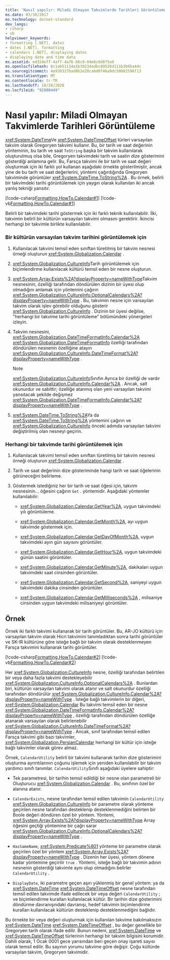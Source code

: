 ```yaml
---
title: 'Nasıl yapılır: Miladi Olmayan Takvimlerde Tarihleri Görüntüleme'
ms.date: 03/30/2017
ms.technology: dotnet-standard
dev_langs:
- csharp
- vb
helpviewer_keywords:
- formatting [.NET], dates
- dates [.NET], formatting
- calendars [.NET], displaying dates
- displaying date and time data
ms.assetid: ed324eff-4aff-4a76-b6c0-04e6c0d8f5a9
ms.openlocfilehash: 6c1ab51114a1b39234adbc89526d111b3b9ba44c
ms.sourcegitcommit: 4a938327bad8b2e20cabd0f46a9dc50882596f13
ms.translationtype: MT
ms.contentlocale: tr-TR
ms.lasthandoff: 10/28/2020
ms.locfileid: "92888449"
---
```

# <a name="how-to-display-dates-in-non-gregorian-calendars"></a>Nasıl yapılır: Miladi Olmayan Takvimlerde Tarihleri Görüntüleme
<xref:System.DateTime>Ve <xref:System.DateTimeOffset> türleri varsayılan takvim olarak Gregoryen takvimi kullanır. Bu, bir tarih ve saat değerinin yönteminin, bu tarih ve saat `ToString` başka bir takvim kullanılarak oluşturulmuş olsa bile, Gregoryen takvimdeki tarih ve saatin dize gösterimini gösterdiği anlamına gelir. Bu, Farsça takvimi ile bir tarih ve saat değeri oluşturmak için iki farklı yol kullanan aşağıdaki örnekte gösterilmiştir, ancak yine de bu tarih ve saat değerlerini, yöntemi çağırdığında Gregoryen takviminde görüntüler <xref:System.DateTime.ToString%2A> . Bu örnek, belirli bir takvimdeki tarihi görüntülemek için yaygın olarak kullanılan iki ancak yanlış tekniği yansıtır.  
  
 [!code-csharp[Formatting.HowTo.Calendar#1](../../../samples/snippets/csharp/VS_Snippets_CLR/Formatting.HowTo.Calendar/cs/Calendar1.cs#1)]
 [!code-vb[Formatting.HowTo.Calendar#1](../../../samples/snippets/visualbasic/VS_Snippets_CLR/Formatting.HowTo.Calendar/vb/Calendar1.vb#1)]  
  
 Belirli bir takvimdeki tarihi göstermek için iki farklı teknik kullanılabilir. İlki, takvimin belirli bir kültürün varsayılan takvimi olmasını gerektirir. İkincisi herhangi bir takvimle birlikte kullanılabilir.  
  
### <a name="to-display-the-date-for-a-cultures-default-calendar"></a>Bir kültürün varsayılan takvim tarihini görüntülemek için  
  
1. Kullanılacak takvimi temsil eden sınıftan türetilmiş bir takvim nesnesi örneği oluşturun <xref:System.Globalization.Calendar> .  
  
2. <xref:System.Globalization.CultureInfo>Tarih görüntülemek için biçimlendirme kullanılacak kültürü temsil eden bir nesne oluşturun.  
  
3. <xref:System.Array.Exists%2A?displayProperty=nameWithType>Takvim nesnesinin, özelliği tarafından döndürülen dizinin bir üyesi olup olmadığını anlamak için yöntemini çağırın <xref:System.Globalization.CultureInfo.OptionalCalendars%2A?displayProperty=nameWithType> . Bu, takvimin nesne için varsayılan takvim olarak işlev görebilir olduğunu gösterir <xref:System.Globalization.CultureInfo> . Dizinin bir üyesi değilse, "herhangi bir takvime tarihi görüntüleme" bölümündeki yönergeleri izleyin.  
  
4. Takvim nesnesini, <xref:System.Globalization.DateTimeFormatInfo.Calendar%2A> <xref:System.Globalization.DateTimeFormatInfo> özelliği tarafından döndürülen nesnenin özelliğine atayın <xref:System.Globalization.CultureInfo.DateTimeFormat%2A?displayProperty=nameWithType> .  
  
    > [!NOTE]
    > <xref:System.Globalization.CultureInfo>Sınıfın Ayrıca bir özelliği de vardır <xref:System.Globalization.CultureInfo.Calendar%2A> . Ancak, salt okunurdur ve sabittir; özelliğe atanmış olan yeni varsayılan takvimi yansıtacak şekilde değişmez <xref:System.Globalization.DateTimeFormatInfo.Calendar%2A?displayProperty=nameWithType> .  
  
5. <xref:System.DateTime.ToString%2A>Ya da <xref:System.DateTime.ToString%2A> yöntemini çağırın ve <xref:System.Globalization.CultureInfo> önceki adımda varsayılan takvimi değiştirilmiş olan nesneyi geçirin.  
  
### <a name="to-display-the-date-in-any-calendar"></a>Herhangi bir takvimde tarihi görüntülemek için  
  
1. Kullanılacak takvimi temsil eden sınıftan türetilmiş bir takvim nesnesi örneği oluşturun <xref:System.Globalization.Calendar> .  
  
2. Tarih ve saat değerinin dize gösteriminde hangi tarih ve saat öğelerinin görüneceğini belirleme.  
  
3. Göstermek istediğiniz her bir tarih ve saat öğesi için, takvim nesnesinin... öğesini çağırın `Get` . yöntemidir. Aşağıdaki yöntemler kullanılabilir:  
  
    - <xref:System.Globalization.Calendar.GetYear%2A>, uygun takvimdeki yılı görüntüleme.  
  
    - <xref:System.Globalization.Calendar.GetMonth%2A>, ayı uygun takvimde göstermek için.  
  
    - <xref:System.Globalization.Calendar.GetDayOfMonth%2A>, uygun takvimdeki ayın gün sayısını görüntüler.  
  
    - <xref:System.Globalization.Calendar.GetHour%2A>, uygun takvimdeki günün saatini görüntüler.  
  
    - <xref:System.Globalization.Calendar.GetMinute%2A>, dakikaları uygun takvimdeki saat cinsinden görüntüler.  
  
    - <xref:System.Globalization.Calendar.GetSecond%2A>, saniyeyi uygun takvimdeki dakika cinsinden görüntüler.  
  
    - <xref:System.Globalization.Calendar.GetMilliseconds%2A> , milisaniye cinsinden uygun takvimdeki milisaniyeyi görüntüler.  
  
## <a name="example"></a>Örnek  
 Örnek iki farklı takvimi kullanarak bir tarih görüntüler. Bu, AR-JO kültürü için varsayılan takvim olarak Hicri takvimini tanımladıktan sonra tarihi görüntüler ve SK-IR kültürüne göre isteğe bağlı bir takvim olarak desteklenmeyen Farsça takvimini kullanarak tarihi görüntüler.  
  
 [!code-csharp[Formatting.HowTo.Calendar#2](../../../samples/snippets/csharp/VS_Snippets_CLR/Formatting.HowTo.Calendar/cs/Calendar1.cs#2)]
 [!code-vb[Formatting.HowTo.Calendar#2](../../../samples/snippets/visualbasic/VS_Snippets_CLR/Formatting.HowTo.Calendar/vb/Calendar1.vb#2)]  
  
 Her <xref:System.Globalization.CultureInfo> nesne, özelliği tarafından belirtilen bir veya daha fazla takvimi destekleyebilir <xref:System.Globalization.CultureInfo.OptionalCalendars%2A> . Bunlardan biri, kültürün varsayılan takvimi olarak atanır ve salt okunurdur özelliği tarafından döndürülür <xref:System.Globalization.CultureInfo.Calendar%2A?displayProperty=nameWithType> . İsteğe bağlı takvimlerin bir diğeri, <xref:System.Globalization.Calendar> Bu takvimi temsil eden bir nesne <xref:System.Globalization.DateTimeFormatInfo.Calendar%2A?displayProperty=nameWithType> , özelliği tarafından döndürülen özelliğe atanarak varsayılan olarak belirlenebilir <xref:System.Globalization.CultureInfo.DateTimeFormat%2A?displayProperty=nameWithType> . Ancak, sınıf tarafından temsil edilen Farsça takvimi gibi bazı takvimler, <xref:System.Globalization.PersianCalendar> herhangi bir kültür için isteğe bağlı takvimler olarak görev almaz.  
  
 Örnek, `CalendarUtility` belirli bir takvimi kullanarak tarihin dize gösterimini oluşturma ayrıntılarının çoğunu işlemek için yeniden kullanılabilir bir takvim yardımcı sınıfı tanımlar. `CalendarUtility`Sınıfı aşağıdaki üyelere sahiptir:  
  
- Tek parametresi, bir tarihin temsil edildiği bir nesne olan parametreli bir Oluşturucu <xref:System.Globalization.Calendar> . Bu, sınıfının özel bir alanına atanır.  
  
- `CalendarExists`, nesne tarafından temsil edilen takvimin `CalendarUtility` <xref:System.Globalization.CultureInfo> bir parametre olarak yönteme geçirilen nesne tarafından desteklenip desteklenmediğini belirten bir Boole değeri döndüren özel bir yöntem. Yöntemi, <xref:System.Array.Exists%2A?displayProperty=nameWithType> Array öğesini geçtiği yöntemine bir çağrı sarar <xref:System.Globalization.CultureInfo.OptionalCalendars%2A?displayProperty=nameWithType> .  
  
- `HasSameName`, <xref:System.Predicate%601> yönteme bir parametre olarak geçirilen özel bir yöntem <xref:System.Array.Exists%2A?displayProperty=nameWithType> . Dizenin her üyesi, yöntem dönene kadar yöntemine geçirilir `true` . Yöntemi, isteğe bağlı bir takvimin adının nesnenin gösterdiği takvimle aynı olup olmadığını belirler `CalendarUtility` .  
  
- `DisplayDate`, iki parametre geçen aşırı yüklenmiş bir genel yöntem: ya da <xref:System.DateTime> <xref:System.DateTimeOffset> nesne tarafından temsil edilen takvimde ifade edilecek bir veya değeri `CalendarUtility` ; ve biçimlendirme kuralları kullanılacak kültür. Bir tarihin dize gösterimini döndürme davranışındaki davranışı, hedef takvimin biçimlendirme kuralları kullanılacak kültürün desteklenip desteklenmediğini bağlıdır.  
  
 Bu örnekte bir veya değeri oluşturmak için kullanılan takvime bakılmaksızın <xref:System.DateTime> <xref:System.DateTimeOffset> , bu değer genellikle bir Gregoryen tarih olarak ifade edilir. Bunun nedeni, <xref:System.DateTime> ve <xref:System.DateTimeOffset> türlerinin herhangi bir takvim bilgisini korumidir. Dahili olarak, 1 Ocak 0001 gece yarısından beri geçen onay işareti sayısı olarak temsil edilir. Bu sayının yorumu takvime göre değişir. Çoğu kültürde varsayılan takvim, Gregoryen takvimidir.
